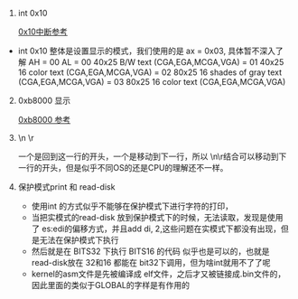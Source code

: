 1. int 0x10

	[0x10中断参考](https://stanislavs.org/helppc/int_10-0.html)

+ int 0x10 整体是设置显示的模式，我们使用的是 ax = 0x03, 具体暂不深入了解
    AH = 00
	AL = 00  40x25 B/W text (CGA,EGA,MCGA,VGA)
	   = 01  40x25 16 color text (CGA,EGA,MCGA,VGA)
	   = 02  80x25 16 shades of gray text (CGA,EGA,MCGA,VGA)
	   = 03  80x25 16 color text (CGA,EGA,MCGA,VGA)

2. 0xb8000 显示

	[0xb8000 参考](https://wiki.osdev.org/Printing_To_Screen)


3. \n \r 

	一个是回到这一行的开头，一个是移动到下一行，所以 \n\r结合可以移动到下一行的开头，但是似乎不同OS的还是CPU的理解还不一样。


4. 保护模式print 和 read-disk

	+ 使用int 的方式似乎不能够在保护模式下进行字符的打印，
	+ 当把实模式的read-disk 放到保护模式下的时候，无法读取，发现是使用了 es:edi的偏移方式，并且add di, 2,这些问题在实模式下都没有出现，但是无法在保护模式下执行
	+ 然后就是在 BITS32 下执行 BITS16 的代码 似乎也是可以的，也就是 read-disk放在 32和16 都能在 bit32下调用，但为啥int就用不了了呢
	+ kernel的asm文件是先被编译成 elf文件，之后才又被链接成.bin文件的， 因此里面的类似于GLOBAL的字样是有作用的

